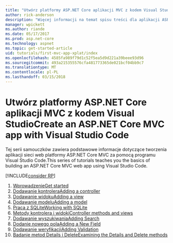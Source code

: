 ```yaml
---
title: "Utwórz platformy ASP.NET Core aplikacji MVC z kodem Visual Studio"
author: rick-anderson
description: "Więcej informacji na temat spisu treści dla aplikacji ASP.NET Core MVC z programu Visual Studio Code samouczka."
manager: wpickett
ms.author: riande
ms.date: 05/17/2017
ms.prod: asp.net-core
ms.technology: aspnet
ms.topic: get-started-article
uid: tutorials/first-mvc-app-xplat/index
ms.openlocfilehash: 4585fa989f79d1c52f5ea5d9d221a39beee93d96
ms.sourcegitcommit: 493a215355576cfa481773365de021bcf04bb9c7
ms.translationtype: MT
ms.contentlocale: pl-PL
ms.lasthandoff: 03/15/2018
---
```

# <a name="create-an-aspnet-core-mvc-app-with-visual-studio-code"></a><span data-ttu-id="9abdb-103">Utwórz platformy ASP.NET Core aplikacji MVC z kodem Visual Studio</span><span class="sxs-lookup"><span data-stu-id="9abdb-103">Create an ASP.NET Core MVC app with Visual Studio Code</span></span>

<span data-ttu-id="9abdb-104">Tej serii samouczków zawiera podstawowe informacje dotyczące tworzenia aplikacji sieci web platformy ASP.NET Core MVC za pomocą programu Visual Studio Code.</span><span class="sxs-lookup"><span data-stu-id="9abdb-104">This series of tutorials teaches you the basics of building an ASP.NET Core MVC web app using Visual Studio Code.</span></span> 

[!INCLUDE[consider RP](../../includes/razor.md)]

1. [<span data-ttu-id="9abdb-105">Wprowadzenie</span><span class="sxs-lookup"><span data-stu-id="9abdb-105">Get started</span></span>](xref:tutorials/first-mvc-app-xplat/start-mvc)
1. [<span data-ttu-id="9abdb-106">Dodawanie kontrolera</span><span class="sxs-lookup"><span data-stu-id="9abdb-106">Adding a controller</span></span>](xref:tutorials/first-mvc-app-xplat/adding-controller)
1. [<span data-ttu-id="9abdb-107">Dodawanie widoku</span><span class="sxs-lookup"><span data-stu-id="9abdb-107">Adding a view</span></span>](xref:tutorials/first-mvc-app-xplat/adding-view)
1. [<span data-ttu-id="9abdb-108">Dodawanie modelu</span><span class="sxs-lookup"><span data-stu-id="9abdb-108">Adding a model</span></span>](xref:tutorials/first-mvc-app-xplat/adding-model)
1. [<span data-ttu-id="9abdb-109">Praca z SQLite</span><span class="sxs-lookup"><span data-stu-id="9abdb-109">Working with SQLite</span></span>](xref:tutorials/first-mvc-app-xplat/working-with-sql)
1. [<span data-ttu-id="9abdb-110">Metody kontrolera i widoki</span><span class="sxs-lookup"><span data-stu-id="9abdb-110">Controller methods and views</span></span>](xref:tutorials/first-mvc-app-xplat/controller-methods-views)
1. [<span data-ttu-id="9abdb-111">Dodawanie wyszukiwania</span><span class="sxs-lookup"><span data-stu-id="9abdb-111">Adding Search</span></span>](xref:tutorials/first-mvc-app-xplat/search)
1. [<span data-ttu-id="9abdb-112">Dodanie nowego pola</span><span class="sxs-lookup"><span data-stu-id="9abdb-112">Adding a New Field</span></span>](xref:tutorials/first-mvc-app-xplat/new-field)
1. [<span data-ttu-id="9abdb-113">Dodawanie weryfikacji</span><span class="sxs-lookup"><span data-stu-id="9abdb-113">Adding Validation</span></span>](xref:tutorials/first-mvc-app-xplat/validation)
1. [<span data-ttu-id="9abdb-114">Badanie metod Details i Delete</span><span class="sxs-lookup"><span data-stu-id="9abdb-114">Examining the Details and Delete methods</span></span>](xref:tutorials/first-mvc-app/details)
